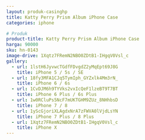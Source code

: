 ```yaml
---
layout: produk-casinghp
title: Katty Perry Prism Album iPhone Case
categories: iphone

# Produk
product-title: Katty Perry Prism Album iPhone Case
harga: 90000
sku: hn-0143
image-drive: 1Xqtz7FRemN2NBO0ZDtB1-IHgqV0Vsl_c
gallery:
  - url: 1lstH6JyvwcTGdfFDvgdZ2yMqEpt69J8G
    title: iPhone 5 / 5s / SE
  - url: 18fy3MFA1CJq5TymIph_GYZxlk4Mm3rN_
    title: iPhone 6 / 6s
  - url: 1CvDJM6h9TYVks2vxIcQeF1lzeBT9T7BT
    title: iPhone 6 Plus / 6s Plus
  - url: 1w0RCluPs5NcF7mUKTGHM9ZUz_8NHhbsD
    title: iPhone 7 / 8
  - url: 1yScGjoriXLAgdxNrA7zFWVA0lVjdLsYN
    title: iPhone 7 Plus / 8 Plus
  - url: 1Xqtz7FRemN2NBO0ZDtB1-IHgqV0Vsl_c
    title: iPhone X
---
```

